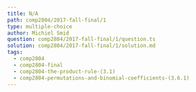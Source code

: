 ```yaml
---
title: N/A
path: comp2804/2017-fall-final/1
type: multiple-choice
author: Michiel Smid
question: comp2804/2017-fall-final/1/question.ts
solution: comp2804/2017-fall-final/1/solution.md
tags:
  - comp2804
  - comp2804-final
  - comp2804-the-product-rule-(3.1)
  - comp2804-permutations-and-binomial-coefficients-(3.6.1)
---
```

